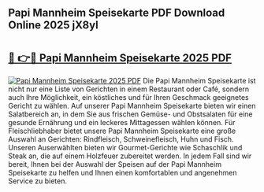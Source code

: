 ## Papi Mannheim Speisekarte PDF Download Online 2025 jX8yl

# <h2><a href="http://gc96r7.nevu.top/?p=Papi+Mannheim+Speisekarte">🔗 👉🔴 Papi Mannheim Speisekarte 2025 PDF</a></h2>

[![Papi Mannheim Speisekarte 2025 PDF](https://i.imgur.com/dBaPXMq.png)](http://gc96r7.nevu.top/?p=Papi+Mannheim+Speisekarte)
Die Papi Mannheim Speisekarte ist nicht nur eine Liste von Gerichten in einem Restaurant oder Café, sondern auch Ihre Möglichkeit, ein köstliches und für Ihren Geschmack geeignetes Gericht zu wählen. Auf unserer Papi Mannheim Speisekarte bieten wir einen Salatbereich an, in dem Sie aus frischen Gemüse- und Obstsalaten für eine gesunde Ernährung und ein leckeres Mittagessen wählen können. Für Fleischliebhaber bietet unsere Papi Mannheim Speisekarte eine große Auswahl an Gerichten: Rindfleisch, Schweinefleisch, Huhn und Fisch. Unseren Auserwählten bieten wir Gourmet-Gerichte wie Schaschlik und Steak an, die auf einem Holzfeuer zubereitet werden. In jedem Fall sind wir bereit, Ihnen bei der Auswahl der Speisen auf der Papi Mannheim Speisekarte zu helfen und Ihnen einen komfortablen und angenehmen Service zu bieten.

